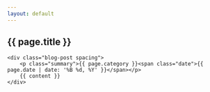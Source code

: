 ```yaml
--- 
layout: default 
---
```

<div class="container">
    <h2 class="spacing">{{ page.title }}</h2>

    <div class="blog-post spacing">
        <p class="summary">{{ page.category }}<span class="date">{{ page.date | date: '%B %d, %Y' }}</span></p>
        {{ content }}
    </div>
</div>
